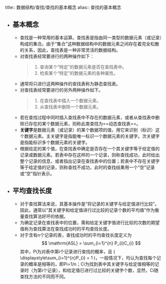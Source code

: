 title:: 数据结构/查找/查找的基本概念
alias:: 查找的基本概念

- ## 基本概念
	- 查找是一种常用的基本运算。查找表是指由同一类型的数据元素（或记录）构成的集合。由于“集合”这种数据结构中的数据元素之间存在着完全松散的关系，因此，查找表是一种非常灵活的数据结构。
	- 对查找表经常要进行的两种操作如下：
	  > 1. 查询某个“特定”的数据元素是否在查找表中。
	  > 2. 检索某个“特定”的数据元素的各种属性。
	- 通常将只进行这两种操作的查找表称为静态查找表。
	- 对查找表经常要进行的另外两种操作如下。
	  > 1. 在查找表中插入一个数据元素。
	  > 2. 从查找表中删除一个数据元素。
	- 若在查找过程中同时插入查找表中不存在的数据元素，或者从查找表中删除已存在的某个数据元素，则称此类查找为==动态查找表==。
	- **关键字**是数据元素（或记录）的某个数据项的值，用它来识别（标识）这个数据元素。主关键字是指能唯一标识一个数据元素的关键字。次关键字是指能标识多个数据元素的关键字。
	- 根据给定的某个值，在查找表中确定是否存在一个其关键字等于给定值的记录或数据元素。若表中存在这样的一个记录，则称查找成功，此时给出整个记录的信息，或者指出记录在查找表中的位置；若表中不存在关键字等于给定值的记录，则称查找不成功，此时的查找结果用一个“空”记录或“空”指针表示。
- ## 平均查找长度
	- 对于查找算法来说，其基本操作是“将记录的关键字与给定值进行比较”。因此，通常以“其关键字和给定值进行过比较的记录个数的平均值”作为衡量查找算法好坏的依据。
	- 为确定记录在查找表中的位置，需和给定关键字值进行比较的次数的期望值称为查找算法在查找成功时的平均查找长度。
	- 对于含有n个记录的表，查找成功时的平均查找长度定义为
	  $$
	  \mathrm{ASL} = \sum_{i=1}^{n} P_{i}C_{i}
	  $$
	  其中，Pi为对表中第i个记录进行查找的概率，且 \( \displaystyle\sum_{i=1}^{n}P_{i} = 1 \)，一般情况下，均认为查找每个记录的概率是相等的，即Pi=1/n；Ci为找到表中其关键字与给定值相等的记录时（为第i个记录），和给定值已进行过比较的关键字个数，显然，Ci随查找方法的不同而不同。
